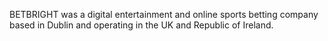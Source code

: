 BETBRIGHT was a digital entertainment and online sports betting company based in Dublin and operating in the UK and Republic of Ireland.
